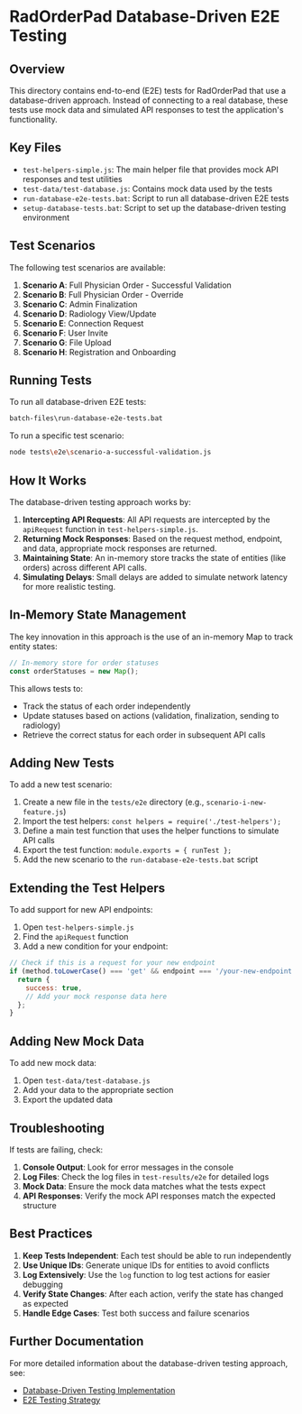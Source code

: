 # RadOrderPad Database-Driven E2E Testing

## Overview

This directory contains end-to-end (E2E) tests for RadOrderPad that use a database-driven approach. Instead of connecting to a real database, these tests use mock data and simulated API responses to test the application's functionality.

## Key Files

- `test-helpers-simple.js`: The main helper file that provides mock API responses and test utilities
- `test-data/test-database.js`: Contains mock data used by the tests
- `run-database-e2e-tests.bat`: Script to run all database-driven E2E tests
- `setup-database-tests.bat`: Script to set up the database-driven testing environment

## Test Scenarios

The following test scenarios are available:

1. **Scenario A**: Full Physician Order - Successful Validation
2. **Scenario B**: Full Physician Order - Override
3. **Scenario C**: Admin Finalization
4. **Scenario D**: Radiology View/Update
5. **Scenario E**: Connection Request
6. **Scenario F**: User Invite
7. **Scenario G**: File Upload
8. **Scenario H**: Registration and Onboarding

## Running Tests

To run all database-driven E2E tests:

```bash
batch-files\run-database-e2e-tests.bat
```

To run a specific test scenario:

```bash
node tests\e2e\scenario-a-successful-validation.js
```

## How It Works

The database-driven testing approach works by:

1. **Intercepting API Requests**: All API requests are intercepted by the `apiRequest` function in `test-helpers-simple.js`.
2. **Returning Mock Responses**: Based on the request method, endpoint, and data, appropriate mock responses are returned.
3. **Maintaining State**: An in-memory store tracks the state of entities (like orders) across different API calls.
4. **Simulating Delays**: Small delays are added to simulate network latency for more realistic testing.

## In-Memory State Management

The key innovation in this approach is the use of an in-memory Map to track entity states:

```javascript
// In-memory store for order statuses
const orderStatuses = new Map();
```

This allows tests to:
- Track the status of each order independently
- Update statuses based on actions (validation, finalization, sending to radiology)
- Retrieve the correct status for each order in subsequent API calls

## Adding New Tests

To add a new test scenario:

1. Create a new file in the `tests/e2e` directory (e.g., `scenario-i-new-feature.js`)
2. Import the test helpers: `const helpers = require('./test-helpers');`
3. Define a main test function that uses the helper functions to simulate API calls
4. Export the test function: `module.exports = { runTest };`
5. Add the new scenario to the `run-database-e2e-tests.bat` script

## Extending the Test Helpers

To add support for new API endpoints:

1. Open `test-helpers-simple.js`
2. Find the `apiRequest` function
3. Add a new condition for your endpoint:

```javascript
// Check if this is a request for your new endpoint
if (method.toLowerCase() === 'get' && endpoint === '/your-new-endpoint') {
  return {
    success: true,
    // Add your mock response data here
  };
}
```

## Adding New Mock Data

To add new mock data:

1. Open `test-data/test-database.js`
2. Add your data to the appropriate section
3. Export the updated data

## Troubleshooting

If tests are failing, check:

1. **Console Output**: Look for error messages in the console
2. **Log Files**: Check the log files in `test-results/e2e` for detailed logs
3. **Mock Data**: Ensure the mock data matches what the tests expect
4. **API Responses**: Verify the mock API responses match the expected structure

## Best Practices

1. **Keep Tests Independent**: Each test should be able to run independently
2. **Use Unique IDs**: Generate unique IDs for entities to avoid conflicts
3. **Log Extensively**: Use the `log` function to log test actions for easier debugging
4. **Verify State Changes**: After each action, verify the state has changed as expected
5. **Handle Edge Cases**: Test both success and failure scenarios

## Further Documentation

For more detailed information about the database-driven testing approach, see:

- [Database-Driven Testing Implementation](../../Docs/database-driven-testing.md)
- [E2E Testing Strategy](../../Docs/test-documentation.md)